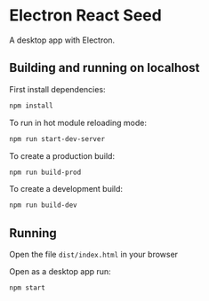 # Electron React Seed

A desktop app with Electron.

## Building and running on localhost

First install dependencies:

```sh
npm install
```

To run in hot module reloading mode:

```sh
npm run start-dev-server
```

To create a production build:

```sh
npm run build-prod
```

To create a development build:

```sh
npm run build-dev
```

## Running

Open the file `dist/index.html` in your browser

Open as a desktop app run:

```sh
npm start
```

